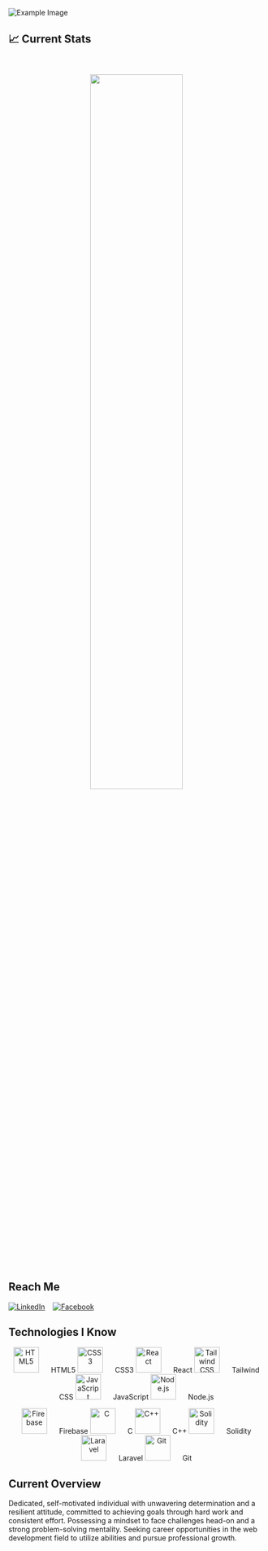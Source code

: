 ![Example Image](https://i.ibb.co/LP7JGD3/Abstract-Slide-1.png)


## :chart_with_upwards_trend: Current Stats

<br />
<p align="center">
  <img width="60%" src="https://github-readme-streak-stats.herokuapp.com?user=shahoriarniloy&theme=react&hide_border=true&background=0D1117&stroke=0D1117&fire=FF1CF7&sideLabels=00F0FF&currStreakNum=FF1CF7&ring=FF1CF7&currStreakLabel=FF1CF7&sideNums=00F0FF" />
</p>


## Reach Me

[![LinkedIn](https://img.icons8.com/color/48/000000/linkedin.png)](https://www.linkedin.com/in/shahoriarniloy/)
&nbsp;&nbsp;
[![Facebook](https://img.icons8.com/color/48/000000/facebook.png)](https://www.facebook.com/shahoriarniloy)

## Technologies I Know

<p align="center">
  <img src="https://img.icons8.com/color/50/000000/html-5.png" alt="HTML5" title="HTML5" width="50" height="50" style="margin-right: 20px;" />
  <span>HTML5</span>
  
  <img src="https://img.icons8.com/color/50/000000/css3.png" alt="CSS3" title="CSS3" width="50" height="50" style="margin-right: 20px;" />
  <span>CSS3</span>
  
  <img src="https://img.icons8.com/ios/50/000000/react-native.png" alt="React" title="React" width="50" height="50" style="margin-right: 20px;" />
  <span>React</span>
  
  <img src="https://img.icons8.com/color/50/000000/tailwindcss.png" alt="Tailwind CSS" title="Tailwind CSS" width="50" height="50" style="margin-right: 20px;" />
  <span>Tailwind CSS</span>
  
  <img src="https://img.icons8.com/ios-filled/50/000000/javascript.png" alt="JavaScript" title="JavaScript" width="50" height="50" style="margin-right: 20px;" />
  <span>JavaScript</span>
  
  <img src="https://img.icons8.com/color/50/000000/nodejs.png" alt="Node.js" title="Node.js" width="50" height="50" style="margin-right: 20px;" />
  <span>Node.js</span>
</p>

<p align="center">
  <img src="https://img.icons8.com/color/50/000000/firebase.png" alt="Firebase" title="Firebase" width="50" height="50" style="margin-right: 20px;" />
  <span>Firebase</span>
  
  <img src="https://img.icons8.com/ios/50/000000/c.png" alt="C" title="C" width="50" height="50" style="margin-right: 20px;" />
  <span>C</span>
  
  <img src="https://img.icons8.com/ios-filled/50/000000/c-plus-plus-logo.png" alt="C++" title="C++" width="50" height="50" style="margin-right: 20px;" />
  <span>C++</span>
  
  <img src="https://img.icons8.com/ios-filled/50/000000/ethereum.png" alt="Solidity" title="Solidity" width="50" height="50" style="margin-right: 20px;" />
  <span>Solidity</span>
  
  <img src="https://img.icons8.com/ios-filled/50/000000/laravel.png" alt="Laravel" title="Laravel" width="50" height="50" style="margin-right: 20px;" />
  <span>Laravel</span>
  
  <img src="https://img.icons8.com/ios-filled/50/000000/git.png" alt="Git" title="Git" width="50" height="50" style="margin-right: 20px;" />
  <span>Git</span>
</p>




## Current Overview

Dedicated, self-motivated individual with unwavering determination and a resilient attitude, committed to achieving goals through hard work and consistent effort. Possessing a mindset to face challenges head-on and a strong problem-solving mentality. Seeking career opportunities in the web development field to utilize abilities and pursue professional growth.

